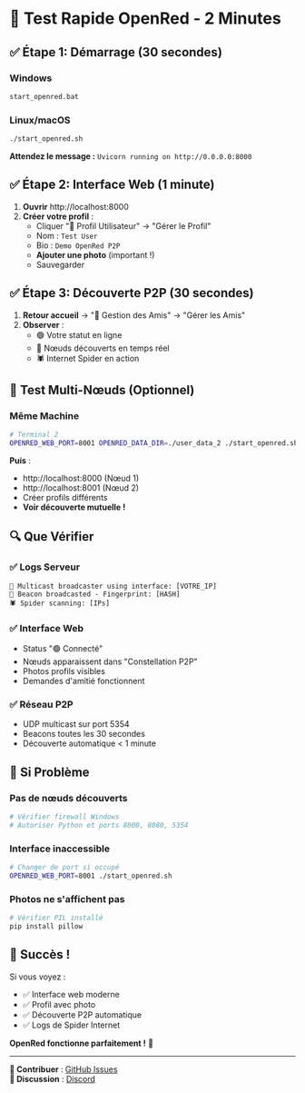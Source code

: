 # 🚀 Test Rapide OpenRed - 2 Minutes

## ✅ Étape 1: Démarrage (30 secondes)

### Windows
```cmd
start_openred.bat
```

### Linux/macOS  
```bash
./start_openred.sh
```

**Attendez le message :** `Uvicorn running on http://0.0.0.0:8000`

## ✅ Étape 2: Interface Web (1 minute)

1. **Ouvrir** http://localhost:8000
2. **Créer votre profil** :
   - Cliquer "👤 Profil Utilisateur" → "Gérer le Profil"
   - Nom : `Test User`
   - Bio : `Demo OpenRed P2P`
   - **Ajouter une photo** (important !)
   - Sauvegarder

## ✅ Étape 3: Découverte P2P (30 secondes)

1. **Retour accueil** → "👥 Gestion des Amis" → "Gérer les Amis"
2. **Observer** :
   - 🟢 Votre statut en ligne
   - 📡 Nœuds découverts en temps réel
   - 🕷️ Internet Spider en action

## 🎯 Test Multi-Nœuds (Optionnel)

### Même Machine
```bash
# Terminal 2
OPENRED_WEB_PORT=8001 OPENRED_DATA_DIR=./user_data_2 ./start_openred.sh
```

**Puis** :
- http://localhost:8000 (Nœud 1)  
- http://localhost:8001 (Nœud 2)
- Créer profils différents
- **Voir découverte mutuelle !**

## 🔍 Que Vérifier

### ✅ Logs Serveur
```
📡 Multicast broadcaster using interface: [VOTRE_IP]
📡 Beacon broadcasted - Fingerprint: [HASH]
🕷️ Spider scanning: [IPs]
```

### ✅ Interface Web
- Status "🟢 Connecté" 
- Nœuds apparaissent dans "Constellation P2P"
- Photos profils visibles
- Demandes d'amitié fonctionnent

### ✅ Réseau P2P  
- UDP multicast sur port 5354
- Beacons toutes les 30 secondes
- Découverte automatique < 1 minute

## 🐛 Si Problème

### Pas de nœuds découverts
```bash
# Vérifier firewall Windows
# Autoriser Python et ports 8000, 8080, 5354
```

### Interface inaccessible
```bash
# Changer de port si occupé
OPENRED_WEB_PORT=8001 ./start_openred.sh
```

### Photos ne s'affichent pas
```bash
# Vérifier PIL installé
pip install pillow
```

## 🎉 Succès !

Si vous voyez :
- ✅ Interface web moderne
- ✅ Profil avec photo 
- ✅ Découverte P2P automatique
- ✅ Logs de Spider Internet

**OpenRed fonctionne parfaitement !** 🌟

---

**🤝 Contribuer** : [GitHub Issues](https://github.com/your-repo/issues)  
**💬 Discussion** : [Discord](discord-link)